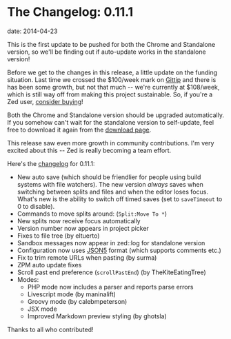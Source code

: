 The Changelog: 0.11.1
=====================
date: 2014-04-23

This is the first update to be pushed for both the Chrome and Standalone version, so we'll be finding out if auto-update works in the standalone version!

Before we get to the changes in this release, a little update on the funding situation. Last time we crossed the $100/week mark on [Gittip][1] and there is has been some growth, but not that much -- we're currently at $108/week, which is still way off from making this project sustainable. So, if you're a Zed user, [consider buying][2]!

Both the Chrome and Standalone version should be upgraded automatically. If you somehow can't wait for the standalone version to self-update, feel free to download it again from the [download page][3].

This release saw even more growth in community contributions. I'm very excited about this -- Zed is really becoming a team effort.

Here's the [changelog][4] for 0.11.1:

*   New auto save (which should be friendlier for people using build systems with file watchers). The new version *always* saves when switching between splits and files and when the editor loses focus. What's new is the ability to switch off timed saves (set to `saveTimeout` to 0 to disable).
*   Commands to move splits around: (`Split:Move To *`)
*   New splits now receive focus automatically
*   Version number now appears in project picker
*   Fixes to file tree (by eltuerto)
*   Sandbox messages now appear in zed::log for standalone version
*   Configuration now uses [JSON5][5] format (which supports comments etc.)
*   Fix to trim remote URLs when pasting (by surma)
*   ZPM auto update fixes
*   Scroll past end preference (`scrollPastEnd`) (by TheKiteEatingTree)
*   Modes:
    *   PHP mode now includes a parser and reports parse errors
    *   Livescript mode (by maninalift)
    *   Groovy mode (by calebmpeterson)
    *   JSX mode
    *   Improved Markdown preview styling (by ghotsla)

Thanks to all who contributed!

<script data-gittip-username="zefhemel" data-gittip-widget="button" src="//gttp.co/v1.js"></script>

 [1]: https://www.gittip.com/zefhemel/
 [2]: /buy
 [3]: /download
 [4]: https://github.com/zedapp/zed/blob/master/app/manual/changelog.md
 [5]: http://json5.org/
